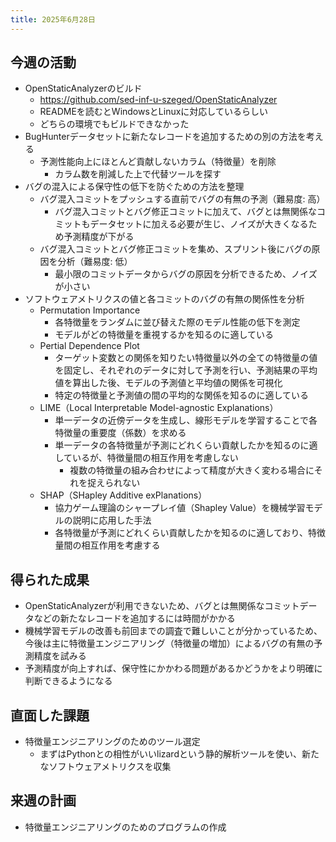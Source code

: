 ```yaml
---
title: 2025年6月28日
---
```

## 今週の活動
- OpenStaticAnalyzerのビルド
	- https://github.com/sed-inf-u-szeged/OpenStaticAnalyzer
	- READMEを読むとWindowsとLinuxに対応しているらしい
	- どちらの環境でもビルドできなかった
- BugHunterデータセットに新たなレコードを追加するための別の方法を考える
	- 予測性能向上にほとんど貢献しないカラム（特徴量）を削除
		- カラム数を削減した上で代替ツールを探す
- バグの混入による保守性の低下を防ぐための方法を整理
	- バグ混入コミットをプッシュする直前でバグの有無の予測（難易度: 高）
		- バグ混入コミットとバグ修正コミットに加えて、バグとは無関係なコミットもデータセットに加える必要が生じ、ノイズが大きくなるため予測精度が下がる
	- バグ混入コミットとバグ修正コミットを集め、スプリント後にバグの原因を分析（難易度: 低）
		- 最小限のコミットデータからバグの原因を分析できるため、ノイズが小さい
- ソフトウェアメトリクスの値と各コミットのバグの有無の関係性を分析
	- Permutation Importance
		- 各特徴量をランダムに並び替えた際のモデル性能の低下を測定
		- モデルがどの特徴量を重視するかを知るのに適している
	- Pertial Dependence Plot
		- ターゲット変数との関係を知りたい特徴量以外の全ての特徴量の値を固定し、それぞれのデータに対して予測を行い、予測結果の平均値を算出した後、モデルの予測値と平均値の関係を可視化
		- 特定の特徴量と予測値の間の平均的な関係を知るのに適している
	- LIME（Local Interpretable Model-agnostic Explanations）
		- 単一データの近傍データを生成し、線形モデルを学習することで各特徴量の重要度（係数）を求める
		- 単一データの各特徴量が予測にどれくらい貢献したかを知るのに適しているが、特徴量間の相互作用を考慮しない
			- 複数の特徴量の組み合わせによって精度が大きく変わる場合にそれを捉えられない
	- SHAP（SHapley Additive exPlanations）
		- 協力ゲーム理論のシャープレイ値（Shapley Value）を機械学習モデルの説明に応用した手法
		- 各特徴量が予測にどれくらい貢献したかを知るのに適しており、特徴量間の相互作用を考慮する
## 得られた成果
- OpenStaticAnalyzerが利用できないため、バグとは無関係なコミットデータなどの新たなレコードを追加するには時間がかかる
- 機械学習モデルの改善も前回までの調査で難しいことが分かっているため、今後は主に特徴量エンジニアリング（特徴量の増加）によるバグの有無の予測精度を試みる
- 予測精度が向上すれば、保守性にかかわる問題があるかどうかをより明確に判断できるようになる
## 直面した課題
- 特徴量エンジニアリングのためのツール選定
	- まずはPythonとの相性がいいlizardという静的解析ツールを使い、新たなソフトウェアメトリクスを収集
## 来週の計画
- 特徴量エンジニアリングのためのプログラムの作成